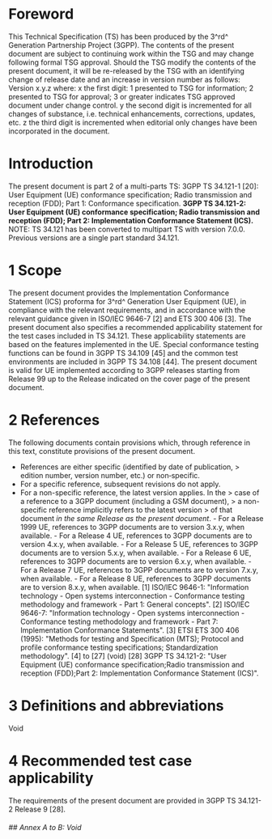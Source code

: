 # Foreword
This Technical Specification (TS) has been produced by the 3^rd^ Generation
Partnership Project (3GPP).
The contents of the present document are subject to continuing work within the
TSG and may change following formal TSG approval. Should the TSG modify the
contents of the present document, it will be re-released by the TSG with an
identifying change of release date and an increase in version number as
follows:
Version x.y.z
where:
x the first digit:
1 presented to TSG for information;
2 presented to TSG for approval;
3 or greater indicates TSG approved document under change control.
y the second digit is incremented for all changes of substance, i.e. technical
enhancements, corrections, updates, etc.
z the third digit is incremented when editorial only changes have been
incorporated in the document.
# Introduction
The present document is part 2 of a multi-parts TS:
3GPP TS 34.121-1 [20]: User Equipment (UE) conformance specification; Radio
transmission and reception (FDD); Part 1: Conformance specification.
**3GPP TS 34.121-2: User Equipment (UE) conformance specification; Radio
transmission and reception (FDD); Part 2: Implementation Conformance Statement
(ICS).**
NOTE: TS 34.121 has been converted to multipart TS with version 7.0.0.
Previous versions are a single part standard 34.121.
# 1 Scope
The present document provides the Implementation Conformance Statement (ICS)
proforma for 3^rd^ Generation User Equipment (UE), in compliance with the
relevant requirements, and in accordance with the relevant guidance given in
ISO/IEC 9646-7 [2] and ETS 300 406 [3].
The present document also specifies a recommended applicability statement for
the test cases included in TS 34.121. These applicability statements are based
on the features implemented in the UE.
Special conformance testing functions can be found in 3GPP TS 34.109 [45] and
the common test environments are included in 3GPP TS 34.108 [44].
The present document is valid for UE implemented according to 3GPP releases
starting from Release 99 up to the Release indicated on the cover page of the
present document.
# 2 References
The following documents contain provisions which, through reference in this
text, constitute provisions of the present document.
  * References are either specific (identified by date of publication, > edition number, version number, etc.) or non‑specific.
  * For a specific reference, subsequent revisions do not apply.
  * For a non-specific reference, the latest version applies. In the > case of a reference to a 3GPP document (including a GSM document), > a non-specific reference implicitly refers to the latest version > of that document _in the same Release as the present document_.
\- For a Release 1999 UE, references to 3GPP documents are to version 3.x.y,
when available.
\- For a Release 4 UE, references to 3GPP documents are to version 4.x.y, when
available.
\- For a Release 5 UE, references to 3GPP documents are to version 5.x.y, when
available.
\- For a Release 6 UE, references to 3GPP documents are to version 6.x.y, when
available.
\- For a Release 7 UE, references to 3GPP documents are to version 7.x.y, when
available.
\- For a Release 8 UE, references to 3GPP documents are to version 8.x.y, when
available.
[1] ISO/IEC 9646-1: \"Information technology - Open systems interconnection -
Conformance testing methodology and framework - Part 1: General concepts\".
[2] ISO/IEC 9646-7: \"Information technology - Open systems interconnection -
Conformance testing methodology and framework - Part 7: Implementation
Conformance Statements\".
[3] ETSI ETS 300 406 (1995): \"Methods for testing and Specification (MTS);
Protocol and profile conformance testing specifications; Standardization
methodology\".
[4] to [27] (void)
[28] 3GPP TS 34.121-2: \"User Equipment (UE) conformance specification;Radio
transmission and reception (FDD);Part 2: Implementation Conformance Statement
(ICS)\".
# 3 Definitions and abbreviations
Void
# 4 Recommended test case applicability
The requirements of the present document are provided in 3GPP TS 34.121-2
Release 9 [28].
###### ## Annex A to B: Void
#